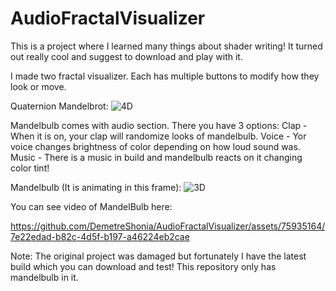 # AudioFractalVisualizer
This is a project where I learned many things about shader writing! It turned out really cool and suggest to download and play with it.

I made two fractal visualizer. Each has multiple buttons to modify how they look or move.

Quaternion Mandelbrot:
![4D](https://github.com/DemetreShonia/AudioFractalVisualizer/assets/75935164/a0fa948a-ffc7-44a4-8693-c5b2dee60c0d)

Mandelbulb comes with audio section. There you have 3 options:
Clap - When it is on, your clap will randomize looks of mandelbulb.
Voice - Yor voice changes brightness of color depending on how loud sound was.
Music - There is a music in build and mandelbulb reacts on it changing color tint!

Mandelbulb (It is animating in this frame):
![3D](https://github.com/DemetreShonia/AudioFractalVisualizer/assets/75935164/fb581fdf-f795-4a87-8f3c-fe51ec4e466f)

You can see video of MandelBulb here:

https://github.com/DemetreShonia/AudioFractalVisualizer/assets/75935164/7e22edad-b82c-4d5f-b197-a46224eb2cae

Note: The original project was damaged but fortunately I have the latest build which you can download and test! This repository only has mandelbulb in it. 
